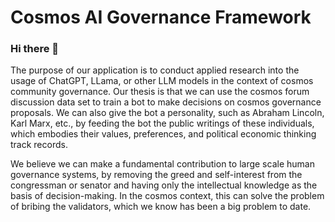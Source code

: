 Cosmos AI Governance Framework
===

### Hi there 👋

The purpose of our application is to conduct applied research into the usage of ChatGPT, LLama, or other LLM models in the context of cosmos community governance. Our thesis is that we can use the cosmos forum discussion data set to train a bot to make decisions on cosmos governance proposals. We can also give the bot a personality, such as Abraham Lincoln, Karl Marx, etc., by feeding the bot the public writings of these individuals, which embodies their values, preferences, and political economic thinking track records.

We believe we can make a fundamental contribution to large scale human governance systems, by removing the greed and self-interest from the congressman or senator and having only the intellectual knowledge as the basis of decision-making. In the cosmos context, this can solve the problem of bribing the validators, which we know has been a big problem to date.


<!--
**gaia-ai-gov/gaia-ai-gov** is a ✨ _special_ ✨ repository because its `README.md` (this file) appears on your GitHub profile.

Here are some ideas to get you started:

- 🔭 I’m currently working on ...
- 🌱 I’m currently learning ...
- 👯 I’m looking to collaborate on ...
- 🤔 I’m looking for help with ...
- 💬 Ask me about ...
- 📫 How to reach me: ...
- 😄 Pronouns: ...
- ⚡ Fun fact: ...

Scope of work, milestone, timeline, budget all into one doc for the review team.
-->
